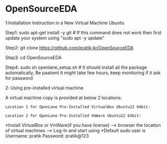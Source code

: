 # OpenSourceEDA

1:Installation Instruction in a New Virtual Machine Ubuntu

Step1: sudo apt-get install -y git  # If this command does not work then first update your system using "sudo apt -y update"

Step2: git clone https://github.com/pratik-kr/OpenSourceEDA

Step3: cd OpenSourceEDA

Step4: sudo sh openlane_setup.sh # It should install all the package automatically, Be paatient it might take few hours, keep monitoring if it ask for password 



2: Using pre-installed virtual machine

A virtual machine copy is provided at below 2 locations:

	Location 1 for OpenLane Pre-Installed VirtualBox Ubuntu22 64bit:

	Location 2 for OpenLane Pre-Installed VmWare Ubuntu22 64bit:

*Install VirtualBox or VmWare(if you have license) --> browser the location of virtual machines --> Log-In and start using
*Default sudo user is 
		Username: pratik  Password: pratik@123
